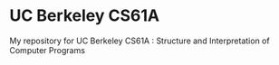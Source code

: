 # UC Berkeley CS61A

My repository for UC Berkeley CS61A : Structure and Interpretation of Computer Programs
